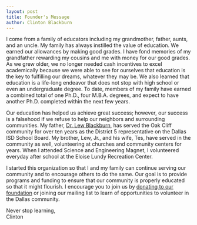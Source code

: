 ```yaml
---
layout: post
title: Founder's Message
author: Clinton Blackburn
---
```

I come from a family of educators including my grandmother, father, aunts, and an uncle. My family has always instilled the value of education. We earned our allowances by making good grades. I have fond memories of my grandfather rewarding my cousins and me with money for our good grades. As we grew older, we no longer needed cash incentives to excel academically because we were able to see for ourselves that education is the key to fulfilling our dreams, whatever they may be. We also learned that education is a life-long endeavor that does not stop with high school or even an undergraduate degree. To date, members of my family have earned a combined total of one Ph.D., four M.B.A. degrees, and expect to have another Ph.D. completed within the next few years.

Our education has helped us achieve great success; however, our success is a falsehood if we refuse to help our neighbors and surrounding communities. My father, <a href="http://lewblackburn.com">Dr. Lew Blackburn</a>, has served the Oak Cliff community for over ten years as the District 5 representative on the Dallas ISD School Board. My brother, Lew, Jr., and his wife, Tes, have served in the community as well, volunteering at churches and community centers for years. When I attended Science and Engineering Magnet, I volunteered everyday after school at the Eloise Lundy Recreation Center.

I started this organization so that I and my family can continue serving our community and to encourage others to do the same. Our goal is to provide programs and funding to ensure that our community is properly educated so that it might flourish. I encourage you to join us by <a href="/donate">donating to our foundation</a> or joining our mailing list to learn of opportunities to volunteer in the Dallas community.

Never stop learning,<br>
Clinton
